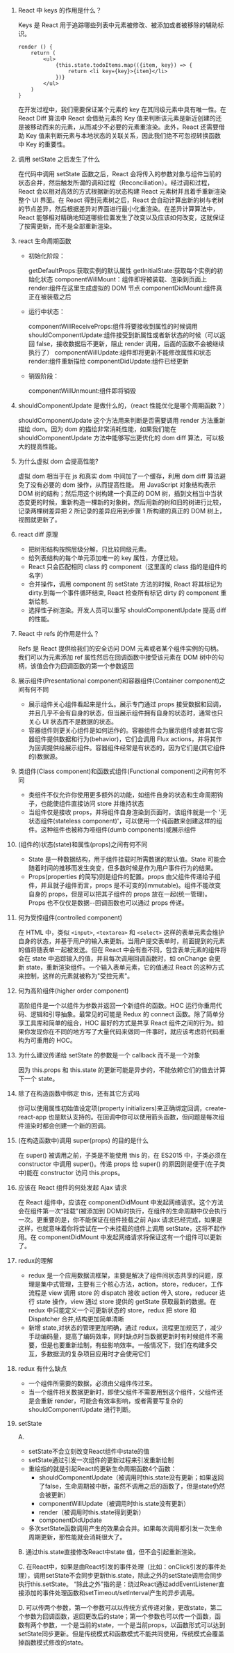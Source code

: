 1. React 中 keys 的作用是什么？

    Keys 是 React 用于追踪哪些列表中元素被修改、被添加或者被移除的辅助标识。
    ```
    render () {
        return (
            <ul>
                {this.state.todoItems.map(({item, key}) => {
                    return <li key={key}>{item}</li>
                })}
            </ul>
        )
    }
    ```

    在开发过程中，我们需要保证某个元素的 key 在其同级元素中具有唯一性。在 React Diff 算法中 React 会借助元素的 Key 值来判断该元素是新近创建的还是被移动而来的元素，从而减少不必要的元素重渲染。此外，React 还需要借助 Key 值来判断元素与本地状态的关联关系，因此我们绝不可忽视转换函数中 Key 的重要性。

2. 调用 setState 之后发生了什么

    在代码中调用 setState 函数之后，React 会将传入的参数对象与组件当前的状态合并，然后触发所谓的调和过程（Reconciliation）。经过调和过程，React 会以相对高效的方式根据新的状态构建 React 元素树并且着手重新渲染整个 UI 界面。在 React 得到元素树之后，React 会自动计算出新的树与老树的节点差异，然后根据差异对界面进行最小化重渲染。在差异计算算法中，React 能够相对精确地知道哪些位置发生了改变以及应该如何改变，这就保证了按需更新，而不是全部重新渲染。

2. react 生命周期函数

    * 初始化阶段：

        getDefaultProps:获取实例的默认属性
        getInitialState:获取每个实例的初始化状态
        componentWillMount：组件即将被装载、渲染到页面上
        render:组件在这里生成虚拟的 DOM 节点
        componentDidMount:组件真正在被装载之后
    
    * 运行中状态：

        componentWillReceiveProps:组件将要接收到属性的时候调用
        shouldComponentUpdate:组件接受到新属性或者新状态的时候（可以返回 false，接收数据后不更新，阻止 render 调用，后面的函数不会被继续执行了）
        componentWillUpdate:组件即将更新不能修改属性和状态
        render:组件重新描绘
        componentDidUpdate:组件已经更新

    * 销毁阶段：

        componentWillUnmount:组件即将销毁

3. shouldComponentUpdate 是做什么的，（react 性能优化是哪个周期函数？）

    shouldComponentUpdate 这个方法用来判断是否需要调用 render 方法重新描绘 dom。因为 dom 的描绘非常消耗性能，如果我们能在 shouldComponentUpdate 方法中能够写出更优化的 dom diff 算法，可以极大的提高性能。

4. 为什么虚拟 dom 会提高性能?

    虚拟 dom 相当于在 js 和真实 dom 中间加了一个缓存，利用 dom diff 算法避免了没有必要的 dom 操作，从而提高性能。
    用 JavaScript 对象结构表示 DOM 树的结构；然后用这个树构建一个真正的 DOM 树，插到文档当中当状态变更的时候，重新构造一棵新的对象树。然后用新的树和旧的树进行比较，记录两棵树差异把 2 所记录的差异应用到步骤 1 所构建的真正的 DOM 树上，视图就更新了。

5. react diff 原理

    * 把树形结构按照层级分解，只比较同级元素。
    * 给列表结构的每个单元添加唯一的 key 属性，方便比较。
    * React 只会匹配相同 class 的 component（这里面的 class 指的是组件的名字）
    * 合并操作，调用 component 的 setState 方法的时候, React 将其标记为 dirty.到每一个事件循环结束, React 检查所有标记 dirty 的 component 重新绘制.
    * 选择性子树渲染。开发人员可以重写 shouldComponentUpdate 提高 diff 的性能。


6. React 中 refs 的作用是什么？

    Refs 是 React 提供给我们的安全访问 DOM 元素或者某个组件实例的句柄。我们可以为元素添加 ref 属性然后在回调函数中接受该元素在 DOM 树中的句柄，该值会作为回调函数的第一个参数返回

7. 展示组件(Presentational component)和容器组件(Container component)之间有何不同
    * 展示组件关心组件看起来是什么。展示专门通过 props 接受数据和回调，并且几乎不会有自身的状态，但当展示组件拥有自身的状态时，通常也只关心 UI 状态而不是数据的状态。
    * 容器组件则更关心组件是如何运作的。容器组件会为展示组件或者其它容器组件提供数据和行为(behavior)，它们会调用 Flux actions，并将其作为回调提供给展示组件。容器组件经常是有状态的，因为它们是(其它组件的)数据源。

8. 类组件(Class component)和函数式组件(Functional component)之间有何不同

    * 类组件不仅允许你使用更多额外的功能，如组件自身的状态和生命周期钩子，也能使组件直接访问 store 并维持状态
    * 当组件仅是接收 props，并将组件自身渲染到页面时，该组件就是一个 '无状态组件(stateless component)'，可以使用一个纯函数来创建这样的组件。这种组件也被称为哑组件(dumb components)或展示组件

9. (组件的)状态(state)和属性(props)之间有何不同

    * State 是一种数据结构，用于组件挂载时所需数据的默认值。State 可能会随着时间的推移而发生突变，但多数时候是作为用户事件行为的结果。
    * Props(properties 的简写)则是组件的配置。props 由父组件传递给子组件，并且就子组件而言，props 是不可变的(immutable)。组件不能改变自身的 props，但是可以把其子组件的 props 放在一起(统一管理)。Props 也不仅仅是数据--回调函数也可以通过 props 传递。

10. 何为受控组件(controlled component)

    在 HTML 中，类似 `<input>`, `<textarea>` 和 `<select>` 这样的表单元素会维护自身的状态，并基于用户的输入来更新。当用户提交表单时，前面提到的元素的值将随表单一起被发送。但在 React 中会有些不同，包含表单元素的组件将会在 state 中追踪输入的值，并且每次调用回调函数时，如 onChange 会更新 state，重新渲染组件。一个输入表单元素，它的值通过 React 的这种方式来控制，这样的元素就被称为"受控元素"。

11. 何为高阶组件(higher order component)

    高阶组件是一个以组件为参数并返回一个新组件的函数。HOC 运行你重用代码、逻辑和引导抽象。最常见的可能是 Redux 的 connect 函数。除了简单分享工具库和简单的组合，HOC 最好的方式是共享 React 组件之间的行为。如果你发现你在不同的地方写了大量代码来做同一件事时，就应该考虑将代码重构为可重用的 HOC。

12. 为什么建议传递给 setState 的参数是一个 callback 而不是一个对象

    因为 this.props 和 this.state 的更新可能是异步的，不能依赖它们的值去计算下一个 state。

13. 除了在构造函数中绑定 this，还有其它方式吗

    你可以使用属性初始值设定项(property initializers)来正确绑定回调，create-react-app 也是默认支持的。在回调中你可以使用箭头函数，但问题是每次组件渲染时都会创建一个新的回调。

14. (在构造函数中)调用 super(props) 的目的是什么

    在 super() 被调用之前，子类是不能使用 this 的，在 ES2015 中，子类必须在 constructor 中调用 super()。传递 props 给 super() 的原因则是便于(在子类中)能在 constructor 访问 this.props。

15. 应该在 React 组件的何处发起 Ajax 请求

    在 React 组件中，应该在 componentDidMount 中发起网络请求。这个方法会在组件第一次“挂载”(被添加到 DOM)时执行，在组件的生命周期中仅会执行一次。更重要的是，你不能保证在组件挂载之前 Ajax 请求已经完成，如果是这样，也就意味着你将尝试在一个未挂载的组件上调用 setState，这将不起作用。在 componentDidMount 中发起网络请求将保证这有一个组件可以更新了。

16. redux的理解

    * redux 是一个应用数据流框架，主要是解决了组件间状态共享的问题，原理是集中式管理，主要有三个核心方法，action，store，reducer，工作流程是 view 调用 store 的 dispatch 接收 action 传入 store，reducer 进行 state 操作，view 通过 store 提供的 getState 获取最新的数据。在 redux 中只能定义一个可更新状态的 store，redux 把 store 和 Dispatcher 合并,结构更加简单清晰
    * 新增 state,对状态的管理更加明确，通过 redux，流程更加规范了，减少手动编码量，提高了编码效率，同时缺点时当数据更新时有时候组件不需要，但是也要重新绘制，有些影响效率。一般情况下，我们在构建多交互，多数据流的复杂项目应用时才会使用它们

17. redux 有什么缺点

    * 一个组件所需要的数据，必须由父组件传过来。
    * 当一个组件相关数据更新时，即使父组件不需要用到这个组件，父组件还是会重新 render，可能会有效率影响，或者需要写复杂的 shouldComponentUpdate 进行判断。

18. setState

    A. 
    * setState不会立刻改变React组件中state的值
    * setState通过引发一次组件的更新过程来引发重新绘制
    * 重绘指的就是引起React的更新生命周期函数4个函数：
        * shouldComponentUpdate（被调用时this.state没有更新；如果返回了false，生命周期被中断，虽然不调用之后的函数了，但是state仍然会被更新）
        * componentWillUpdate（被调用时this.state没有更新）
        * render（被调用时this.state得到更新）
        * componentDidUpdate
    * 多次setState函数调用产生的效果会合并。如果每次调用都引发一次生命周期更新，那性能就会消耗很大了。

    B. 通过this.state直接修改React中state 值，但不会引起重新渲染。

    C. 在React中，如果是由React引发的事件处理（比如：onClick引发的事件处理），调用setState不会同步更新this.state，除此之外的setState调用会同步执行this.setState。 “除此之外”指的是：绕过React通过addEventListener直接添加的事件处理函数和setTimeout/setInterval产生的异步调用。

    D. 可以传两个参数，第一个参数可以以传统方式传递对象，更改state，第二个参数为回调函数，返回更改后的state；第一个参数也可以传一个函数，函数有两个参数，一个是当前的state，一个是当前props，以函数形式可以达到setState同步更新。但是传统模式和函数模式不能共同使用，传统模式会覆盖掉函数模式修改的state。

